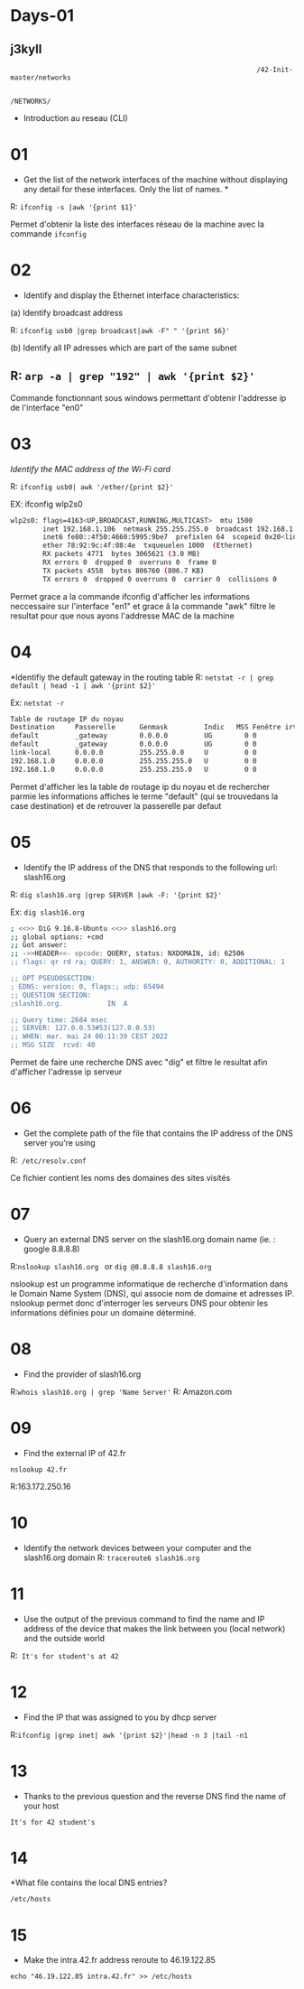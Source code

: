

 # Days-01
 ## j3kyll
 	


                                                                 /42-Init-master/networks                                   
                                                   
                                                                     /NETWORKS/                                          
* Introduction au reseau (CLI)

# 01
* Get the list of the network interfaces of the machine without displaying any detail for these interfaces. Only the list of names. *

R: `ifconfig -s |awk '{print $1}'`

Permet d'obtenir la liste des interfaces réseau de la machine  avec la commande `ifconfig` 

# 02
* Identify and display the Ethernet interface characteristics: 

(a) Identify broadcast address

R: `ifconfig usb0 |grep broadcast|awk -F" " '{print $6}'` 

(b) Identify all IP adresses which are part of the same subnet

R: ` arp -a | grep "192" | awk '{print $2}' `
-
Commande fonctionnant sous windows permettant d'obtenir l'addresse ip de l'interface "en0"                                                  
# 03
*Identify the MAC address of the Wi-Fi card*

R: `ifconfig usb0| awk '/ether/{print $2}'`

EX: ifconfig wlp2s0
``` bash
wlp2s0: flags=4163<UP,BROADCAST,RUNNING,MULTICAST>  mtu 1500
        inet 192.168.1.106  netmask 255.255.255.0  broadcast 192.168.1.255
        inet6 fe80::4f50:4660:5995:9be7  prefixlen 64  scopeid 0x20<link>
        ether 78:92:9c:4f:08:4e  txqueuelen 1000  (Ethernet)
        RX packets 4771  bytes 3065621 (3.0 MB)
        RX errors 0  dropped 0  overruns 0  frame 0
        TX packets 4558  bytes 806760 (806.7 KB)
        TX errors 0  dropped 0 overruns 0  carrier 0  collisions 0
```

Permet grace a la commande ifconfig d'afficher les informations neccessaire sur l'interface "en1" et grace â la commande "awk" filtre le resultat pour que nous ayons l'addresse MAC de la machine
# 04
*Identifiy the default gateway in the routing table
R: `netstat -r | grep default | head -1 | awk '{print $2}'`

Ex: `netstat -r`

``` bash 
Table de routage IP du noyau
Destination     Passerelle      Genmask         Indic   MSS Fenêtre irtt Iface
default         _gateway        0.0.0.0         UG        0 0          0 wlp2s0
default         _gateway        0.0.0.0         UG        0 0          0 enxac7deb8de795
link-local      0.0.0.0         255.255.0.0     U         0 0          0 enxac7deb8de795
192.168.1.0     0.0.0.0         255.255.255.0   U         0 0          0 enxac7deb8de795
192.168.1.0     0.0.0.0         255.255.255.0   U         0 0          0 wlp2s0
 ```
 
Permet d'afficher les la table de routage ip du noyau et de rechercher parmie les informations affiches le terme "default" (qui se trouvedans la case destination) et de retrouver la passerelle par defaut

# 05 
* Identify the IP address of the DNS that responds to the following url: slash16.org  

R: `dig slash16.org |grep SERVER |awk -F: '{print $2}'`

Ex: `dig slash16.org` 

```bash 
; <<>> DiG 9.16.8-Ubuntu <<>> slash16.org
;; global options: +cmd
;; Got answer:
;; ->>HEADER<<- opcode: QUERY, status: NXDOMAIN, id: 62506
;; flags: qr rd ra; QUERY: 1, ANSWER: 0, AUTHORITY: 0, ADDITIONAL: 1

;; OPT PSEUDOSECTION:
; EDNS: version: 0, flags:; udp: 65494
;; QUESTION SECTION:
;slash16.org.			IN	A

;; Query time: 2684 msec
;; SERVER: 127.0.0.53#53(127.0.0.53)
;; WHEN: mar. mai 24 00:11:39 CEST 2022
;; MSG SIZE  rcvd: 40 
```

Permet de faire une recherche DNS avec "dig" et filtre le resultat afin d'afficher l'adresse ip serveur

# 06
* Get the complete path of the file that contains the IP address of the DNS server you’re using
 
R:` /etc/resolv.conf` 

Ce fichier contient les noms des domaines des sites visités
# 07
* Query an external DNS server on the slash16.org domain name (ie. : google 8.8.8.8)

R:`nslookup slash16.org ` or `dig @8.8.8.8 slash16.org `  

nslookup est un programme informatique de recherche d'information dans le Domain Name System (DNS), qui associe nom de domaine et adresses IP. nslookup permet donc d'interroger les serveurs DNS pour obtenir les informations définies pour un domaine déterminé. 

# 08
* Find the provider of slash16.org

R:`whois slash16.org | grep 'Name Server'` 
R: Amazon.com 

# 09
* Find the external IP of 42.fr

`nslookup 42.fr `

R:163.172.250.16 

# 10
* Identify the network devices between your computer and the slash16.org domain
R: `traceroute6 slash16.org`

# 11
* Use the output of the previous command to find the name and IP address of the
device that makes the link between you (local network) and the outside world

R:` It's for student's at 42`

# 12
* Find the IP that was assigned to you by dhcp server

R:`ifconfig |grep inet| awk '{print $2}'|head -n 3 |tail -n1`

# 13
* Thanks to the previous question and the reverse DNS find the name of your host

`It's for 42 student's`
# 14
*What file contains the local DNS entries?

`/etc/hosts`

# 15
* Make the intra.42.fr address reroute to 46.19.122.85

`echo "46.19.122.85 intra.42.fr" >> /etc/hosts` 




























